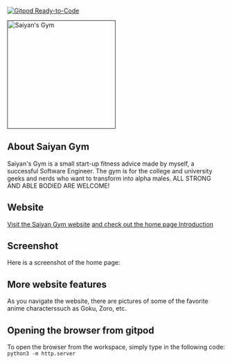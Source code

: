 [![Gitpod Ready-to-Code](https://img.shields.io/badge/Gitpod-Ready--to--Code-blue?logo=gitpod)](https://gitpod.io/#https://github.com/lionkiller900/Donald-file) 

<a href="">
    <img src="https://i.pinimg.com/236x/81/9e/1f/819e1fa509c7e73a6a6ef1abcd5667c3--fitness-quotes-fitness-motivation.jpg" alt= "Saiyan's Gym" title="Saiyan's Gym" height= "250" />
<a/>

## About Saiyan Gym
Saiyan's Gym is a small start-up fitness advice made by myself, a successful Software Engineer. The gym is for the college and university geeks and nerds who want to transform into alpha males. ALL STRONG AND ABLE BODIED ARE WELCOME!

## Website
[Visit the Saiyan Gym website](https://8000-c0b282be-20f6-40af-8529-2e9e0c52c504.ws-eu01.gitpod.io/) [and check out the home page Introduction](http.)

## Screenshot
Here is a screenshot of the home page:


## More website features
As you navigate the website, there are pictures of some of the favorite anime characterssuch as Goku, Zoro, etc.

## Opening the browser from gitpod
To open the browser from the workspace, simply type in the following code: `python3 -m http.server`


